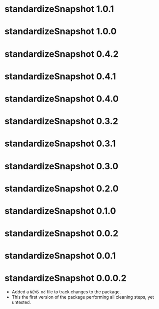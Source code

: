 # standardizeSnapshot 1.0.1

# standardizeSnapshot 1.0.0

# standardizeSnapshot 0.4.2

# standardizeSnapshot 0.4.1

# standardizeSnapshot 0.4.0

# standardizeSnapshot 0.3.2

# standardizeSnapshot 0.3.1

# standardizeSnapshot 0.3.0

# standardizeSnapshot 0.2.0

# standardizeSnapshot 0.1.0

# standardizeSnapshot 0.0.2

# standardizeSnapshot 0.0.1

# standardizeSnapshot 0.0.0.2

* Added a `NEWS.md` file to track changes to the package.
* This the first version of the package performing all cleaning steps, yet untested.
